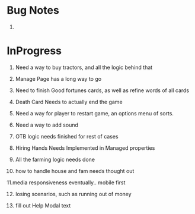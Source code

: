 Bug Notes
=====================
1. 

InProgress
========================
1. Need a way to buy tractors, and all the logic behind that

2. Manage Page has a long way to go

3. Need to finish Good fortunes cards, as well as refine words of all cards

4. Death Card Needs to actually end the game

5. Need a way for player to restart game, an options menu of sorts.

6. Need a way to add sound 

7. OTB logic needs finished for rest of cases

8. Hiring Hands Needs Implemented in Managed properties

9. All the farming logic needs done

10. how to handle house and fam needs thought out

11.media responsiveness eventually.. mobile first

12. losing scenarios, such as running out of money

13. fill out Help Modal text